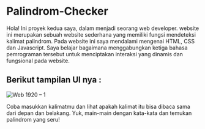 # Palindrom-Checker

Hola! Ini proyek kedua saya, dalam menjadi seorang web developer.
website ini merupakan sebuah website sederhana yang memiliki fungsi mendeteksi kalimat palindrom. Pada website ini saya mendalami mengenai HTML, CSS dan Javascript. Saya belajar bagaimana menggabungkan ketiga bahasa pemrograman tersebut untuk menciptakan interaksi yang dinamis dan fungsional pada website.

## Berikut tampilan UI nya :
![Web 1920 – 1](https://github.com/user-attachments/assets/a4f181c2-5a14-490b-bf0a-61ea127010d9)

Coba masukkan kalimatmu dan lihat apakah kalimat itu bisa dibaca sama dari depan dan belakang. Yuk, main-main dengan kata-kata dan temukan palindrom yang seru!
